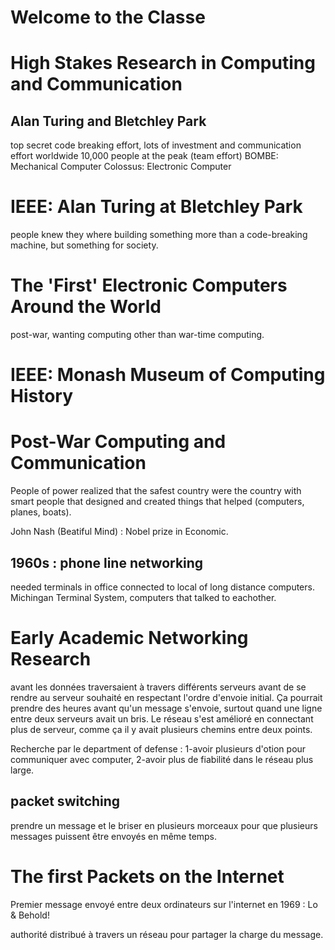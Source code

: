 # Welcome to the Classe

# High Stakes Research in Computing and Communication
## Alan Turing and Bletchley Park
top secret code breaking effort, lots of investment and communication effort worldwide
10,000 people at the peak (team effort)
BOMBE: Mechanical Computer 
Colossus: Electronic Computer

# IEEE: Alan Turing at Bletchley Park
people knew they where building something more than a code-breaking machine, but something for society. 

# The 'First' Electronic Computers Around the World
post-war, wanting computing other than war-time computing. 

# IEEE: Monash Museum of Computing History

# Post-War Computing and Communication
People of power realized that the safest country were the country with smart people that designed and created things that helped (computers, planes, boats). 

John Nash (Beatiful Mind) : Nobel prize in Economic. 

## 1960s : phone line networking
needed terminals in office connected to local of long distance computers. 
Michingan Terminal System, computers that talked to eachother.  

# Early Academic Networking Research 
avant les données traversaient à travers différents serveurs avant de se rendre au serveur souhaité en respectant l'ordre d'envoie initial. Ça pourrait prendre des heures avant qu'un message s'envoie, surtout quand une ligne entre deux serveurs avait un bris. Le réseau s'est amélioré en connectant plus de serveur, comme ça il y avait plusieurs chemins entre deux points. 

Recherche par le department of defense : 1-avoir plusieurs d'otion pour communiquer avec computer, 2-avoir plus de fiabilité dans le réseau plus large.

## packet switching
prendre un message et le briser en plusieurs morceaux pour que plusieurs messages puissent être envoyés en même temps. 

# The first Packets on the Internet
Premier message envoyé entre deux ordinateurs sur l'internet en 1969 : Lo & Behold!

authorité distribué à travers un réseau pour partager la charge du message. 